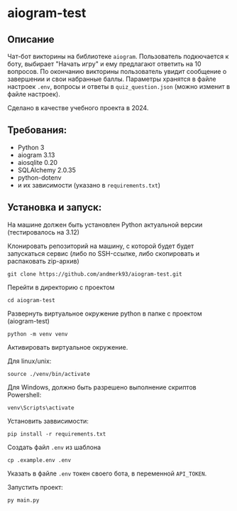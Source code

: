 # aiogram-test

## Описание

Чат-бот викторины на библиотеке `aiogram`.
Пользователь подкючается к боту, выбирает "Начать игру" и ему предлагают ответить на 10 вопросов.
По окончанию викторины пользователь увидит сообщение о завершении и свои набранные баллы.
Параметры хранятся в файле настроек `.env`, вопросы и ответы в `quiz_question.json` (можно изменит в файле настроек). 

Сделано в качестве учебного проекта в 2024.  


## Требования:
- Python 3 
- aiogram 3.13
- aiosqlite 0.20
- SQLAlchemy 2.0.35
- python-dotenv
- и их зависимости (указано в `requirements.txt`)

## Установка и запуск:

На машине должен быть установлен Python актуальной версии (тестировалось на 3.12)

Клонировать репозиторий на машину, с которой будет будет запускаться сервис (либо по SSH-ссылке, либо скопировать и распаковать zip-архив)

```
git clone https://github.com/andmerk93/aiogram-test.git
```

Перейти в директорию с проектом

```
cd aiogram-test
```

Развернуть виртуальное окружение python в папке с проектом (aiogram-test)

```
python -m venv venv
```

Активировать виртуальное окружение.

Для linux/unix:

```
source ./venv/bin/activate 
``` 

Для Windows, должно быть разрешено выполнение скриптов Powershell:

```
venv\Scripts\activate
``` 

Установить заввисимости:

```
pip install -r requirements.txt
```

Создать файл `.env` из шаблона

```
cp .example.env .env
```

Указать в файле `.env` токен своего бота, в переменной `API_TOKEN`.

Запустить проект:

```
py main.py
```
